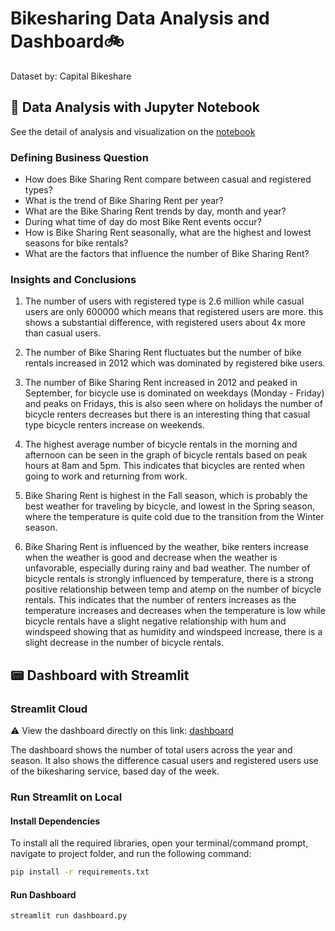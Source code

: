 # Bikesharing Data Analysis and Dashboard🚲
Dataset by: Capital Bikeshare

## 📓 Data Analysis with Jupyter Notebook
See the detail of analysis and visualization on the [notebook](https://github.com/Rizal-A/Bike-Sharing-Analysis/blob/main/Data_Analysis_Bike_Rent.ipynb)

### Defining Business Question
- How does Bike Sharing Rent compare between casual and registered types?
- What is the trend of Bike Sharing Rent per year?
- What are the Bike Sharing Rent trends by day, month and year?
- During what time of day do most Bike Rent events occur?
- How is Bike Sharing Rent seasonally, what are the highest and lowest seasons for bike rentals?
- What are the factors that influence the number of Bike Sharing Rent?

### Insights and Conclusions
1. The number of users with registered type is 2.6 million while casual users are only 600000 which means that registered users are more. this shows a substantial difference, with registered users about 4x more than casual users.

2. The number of Bike Sharing Rent fluctuates but the number of bike rentals increased in 2012 which was dominated by registered bike users.

3. The number of Bike Sharing Rent increased in 2012 and peaked in September, for bicycle use is dominated on weekdays (Monday - Friday) and peaks on Fridays, this is also seen where on holidays the number of bicycle renters decreases but there is an interesting thing that casual type bicycle renters increase on weekends.

4. The highest average number of bicycle rentals in the morning and afternoon can be seen in the graph of bicycle rentals based on peak hours at 8am and 5pm. This indicates that bicycles are rented when going to work and returning from work.

5. Bike Sharing Rent is highest in the Fall season, which is probably the best weather for traveling by bicycle, and lowest in the Spring season, where the temperature is quite cold due to the transition from the Winter season.

6. Bike Sharing Rent is influenced by the weather, bike renters increase when the weather is good and decrease when the weather is unfavorable, especially during rainy and bad weather.
The number of bicycle rentals is strongly influenced by temperature, there is a strong positive relationship between temp and atemp on the number of bicycle rentals. This indicates that the number of renters increases as the temperature increases and decreases when the temperature is low while bicycle rentals have a slight negative relationship with hum and windspeed showing that as humidity and windspeed increase, there is a slight decrease in the number of bicycle rentals.

##  📟 Dashboard with Streamlit

### Streamlit Cloud
⚠️ View the dashboard directly on this link: [dashboard](https://bikesharing-dashboard-pratwib.streamlit.app/)

The dashboard shows the number of total users across the year and season. It also shows the difference casual users and registered users use of the bikesharing service, based day of the week.

### Run Streamlit on Local

#### Install Dependencies

To install all the required libraries, open your terminal/command prompt, navigate to project folder, and run the following command:

```bash
pip install -r requirements.txt
```

#### Run Dashboard
```bash
streamlit run dashboard.py
```
